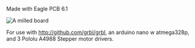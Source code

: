 Made with Eagle PCB 6.1


  <img alt="A milled board" src="http://github.com/txjammer/Grbl--w-pololu-A4988-and-arduino-nano/blob/master/1.png"/>
</a>

For use with http://github.com/grbl/grbl, an arduino nano w atmega328p, and 3 Pololu A4988 Stepper motor drivers.